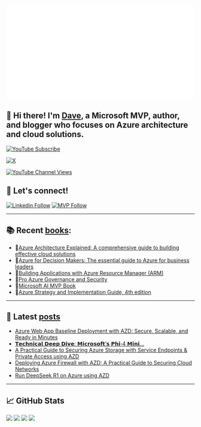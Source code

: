 [![](./chat.svg)](https://twitter.com/daverndn)

## 👋 Hi there! I'm [Dave](https://linkedin.com/in/daverndn), a Microsoft MVP, author, and blogger who focuses on Azure architecture and cloud solutions.

[![YouTube Subscribe](https://img.shields.io/badge/YouTube_@azinsider-SUBSCRIBE-red?logo=youtube&style=for-the-badge&logoColor=red)](https://www.youtube.com/azinsider?sub_confirmation=1) 

[![X](https://img.shields.io/badge/@daverndn-000000?style=for-the-badge&logo=x&logoColor=white)](https://twitter.com/intent/follow?original_referer=https%3A%2F%2Fgithub.com%Fdaverndn&screen_name=daverndn)

[![YouTube Channel Views](https://img.shields.io/youtube/channel/views/UCz1Dfbvqa7aG2YPlnKTwriQ?label=YouTube%20Views&style=for-the-badge)](https://youtube.com/azinsider)


## 🚀 Let's connect!
[![Linkedin Follow](https://img.shields.io/static/v1?label=&message=Linkedin&color=blue&logo=linkedin&style=for-the-badge)](https://linkedin.com/in/daverndn)
[![MVP Follow](https://img.shields.io/static/v1?label=&message=MicrosoftMVP&color=blue&logo=microsoft&style=for-the-badge)](https://mvp.microsoft.com/en-us/PublicProfile/5000671?fullName=David%20Rend%C3%B3n)


---

## 📚 Recent [books](https://amazon.com/author/daverendon):
 - 📘[Azure Architecture Explained: A comprehensive guide to building effective cloud solutions](https://amzn.to/4863Ped)
 - 📘[Azure for Decision Makers: The essential guide to Azure for business leaders](https://amzn.to/3EzgiJZ)
 - 📘[Building Applications with Azure Resource Manager (ARM)](https://amzn.to/448fO8n)
 - 📘[Pro Azure Governance and Security](https://amzn.to/3XfsSGR)
 - 📘[Microsoft AI MVP Book](https://amzn.to/3NbPLX2)
 - 📘[Azure Strategy and Implementation Guide, 4th edition](https://amzn.to/3pgcAAU)

---

## 📝 Latest [posts](https://blog.azinsider.net)

<!-- BLOG_POSTS_START -->
- [Azure Web App Baseline Deployment with AZD: Secure, Scalable, and Ready in Minutes](https://blog.azinsider.net/azure-web-app-baseline-deployment-with-azd-498f631f7a09?source=user_profile_page---------0-------------7f23df591f29----------------------)
- [𝗧𝗲𝗰𝗵𝗻𝗶𝗰𝗮𝗹 𝗗𝗲𝗲𝗽 𝗗𝗶𝘃𝗲: 𝗠𝗶𝗰𝗿𝗼𝘀𝗼𝗳𝘁’𝘀 𝗣𝗵𝗶‑4 𝗠𝗶𝗻𝗶…](https://blog.azinsider.net/microsoft-phi-4-mini-flash-reasoning-edge-ai-model-cb8a40ecd4b9?source=user_profile_page---------1-------------7f23df591f29----------------------)
- [A Practical Guide to Securing Azure Storage with Service Endpoints & Private Access using AZD](https://blog.azinsider.net/securing-azure-storage-with-service-endpoints-private-access-using-azd-e0cff075be82?source=user_profile_page---------2-------------7f23df591f29----------------------)
- [Deploying Azure Firewall with AZD: A Practical Guide to Securing Cloud Networks](https://blog.azinsider.net/deploying-azure-firewall-with-azd-456281e24de5?source=user_profile_page---------3-------------7f23df591f29----------------------)
- [Run DeepSeek R1 on Azure using AZD](https://blog.azinsider.net/run-deepseek-r1-on-azure-using-azd-9ebce277bae2?source=user_profile_page---------4-------------7f23df591f29----------------------)
<!-- BLOG_POSTS_END -->
           
 
---

## 📈 GitHub Stats

![](http://github-stats-dr.vercel.app/api/cards/profile-details?username=daverendon&theme=aura)
![](http://github-profile-summary-cards.vercel.app/api/cards/repos-per-language?username=daverendon&theme=aura)
![](http://github-profile-summary-cards.vercel.app/api/cards/most-commit-language?username=daverendon&theme=aura)
![](http://github-stats-dr.vercel.app/api/cards/stats?username=daverendon&theme=aura)

<!---
![](https://azinsider-github-readme-stats.vercel.app/api?username=daverendon&theme=aura)
-->
<br /><br />

<!--
**daveRendon/daverendon** is a ✨ _special_ ✨ repository because its `README.md` (this file) appears on your GitHub profile.

Here are some ideas to get you started:

- 🔭 I’m currently working on ...
- 🌱 I’m currently learning ...
- 👯 I’m looking to collaborate on ...
- 🤔 I’m looking for help with ...
- 💬 Ask me about ...
- 📫 How to reach me: ...
- 😄 Pronouns: ...
- ⚡ Fun fact: ...
-->

